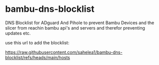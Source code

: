 # bambu-dns-blocklist

DNS Blocklist for ADguard And Pihole to prevent Bambu Devices and the slicer from reachin bambu api's and servers and therefor preventing updates etc.

use this url to add the blocklist:

https://raw.githubusercontent.com/sahelea1/bambu-dns-blocklist/refs/heads/main/hosts
